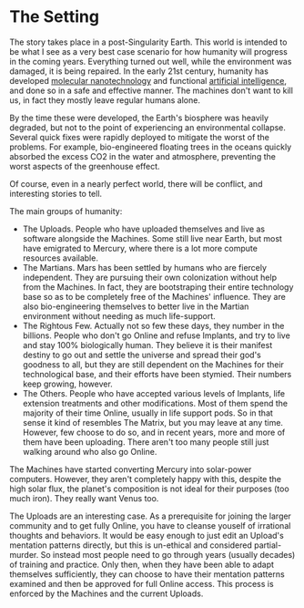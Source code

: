 The Setting
===========

The story takes place in a post-Singularity Earth.  This world is
intended to be what I see as a very best case scenario
for how humanity will progress in the coming years.  Everything turned
out well, while the environment was damaged, it is being repaired.
In the early 21st century, humanity has developed
[molecular nanotechnology](http://en.wikipedia.org/wiki/Molecular_nanotechnology)
and functional
[artificial intelligence](http://en.wikipedia.org/wiki/Artificial_intelligence),
and done so in a safe and effective manner.  The machines don't want
to kill us, in fact they mostly leave regular humans alone.


By the time these were developed, the Earth's biosphere was heavily
degraded, but not to the point of experiencing an environmental
collapse.  Several quick fixes were rapidly deployed to mitigate the
worst of the problems.  For example, bio-engineered floating trees in
the oceans quickly absorbed the excess CO2 in the water and
atmosphere, preventing the worst aspects of the greenhouse effect.

Of course, even in a nearly perfect world, there will be conflict, and
interesting stories to tell.

The main groups of humanity:

 * The Uploads.  People who have uploaded themselves and live as software 
alongside the Machines.  Some still live near Earth, but most have emigrated
to Mercury, where there is a lot more compute resources available.
 * The Martians.  Mars has been settled by humans who are fiercely
independent.  They are pursuing their own colonization without help from
the Machines.  In fact, they are bootstraping their entire technology
base so as to be completely free of the Machines' influence.  They are
also bio-engineering themselves to better live in the Martian environment
without needing as much life-support.
 * The Rightous Few.  Actually not so few these days, they number in the
billions.  People who don't go Online and refuse Implants, and try to live
and stay 100% biologically human.  They believe it is their manifest destiny
to go out and settle the universe and spread their god's goodness to
all, but they are still dependent on the Machines for their technological
base, and their efforts have been stymied.  Their numbers keep growing,
however.
 * The Others.  People who have accepted various levels
of Implants, life extension treatments and other modifications.  Most of them
spend the majority of their time Online, usually in life support pods.  So
in that sense it kind of resembles The Matrix, but you may leave at any time.
However, few choose to do so, and in recent years, more and more of them
have been uploading.  There aren't too many people still just walking around
who also go Online.

The Machines have started converting Mercury into solar-power
computers.  However, they aren't completely happy with this, despite
the high solar flux, the planet's composition is not ideal for their
purposes (too much iron).  They really want Venus too.

The Uploads are an interesting case.  As a prerequisite for joining
the larger community and to get fully Online, you have to cleanse
youself of irrational thoughts and behaviors.  It would be easy enough
to just edit an Upload's mentation patterns directly, but this is
un-ethical and considered partial-murder.  So instead most people need
to go through years (usually decades) of training and practice.  Only
then, when they have been able to adapt themselves sufficiently, they
can choose to have their mentation patterns examined and
then be approved for full Online access.  This process is enforced by
the Machines and the current Uploads.


